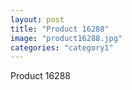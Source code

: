 ```yaml
---
layout: post
title: "Product 16288"
image: "product16288.jpg"
categories: "category1"
---
```

Product 16288
